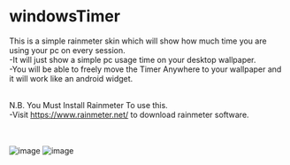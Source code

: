 # windowsTimer
This is a simple rainmeter skin which will show how much time you are using your pc on every session.<br>
-It will just show a simple pc usage time on your desktop wallpaper.<br>
-You will be able to freely move the Timer Anywhere to your wallpaper and it will work like an android widget.<br><br>

N.B. You Must Install Rainmeter To use this.<br>
-Visit https://www.rainmeter.net/ to download rainmeter software.<br><br><br>


![image](https://github.com/Low-Functioning/windowsTimer/assets/167907446/e8fad29e-fd40-41f9-aa5d-d4a2c5f7d4ae)
![image](https://github.com/Low-Functioning/windowsTimer/assets/167907446/ddb835ca-184b-4ad0-b417-6b66d001e9d2)
